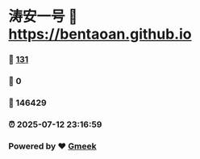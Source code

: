 # 涛安一号 :link: https://bentaoan.github.io 
### :page_facing_up: [131](https://bentaoan.github.io/tag.html) 
### :speech_balloon: 0 
### :hibiscus: 146429 
### :alarm_clock: 2025-07-12 23:16:59 
### Powered by :heart: [Gmeek](https://github.com/Meekdai/Gmeek)
